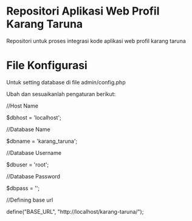 # Repositori Aplikasi Web Profil Karang Taruna
Repositori untuk proses integrasi kode aplikasi web profil karang taruna

# File Konfigurasi
Untuk setting database di file admin/config.php

Ubah dan sesuaikanlah pengaturan berikut:

//Host Name

$dbhost = 'localhost';

//Database Name

$dbname = 'karang_taruna';

//Database Username

$dbuser = 'root';

//Database Password

$dbpass = '';

//Defining base url

define("BASE_URL", "http://localhost/karang-taruna/");